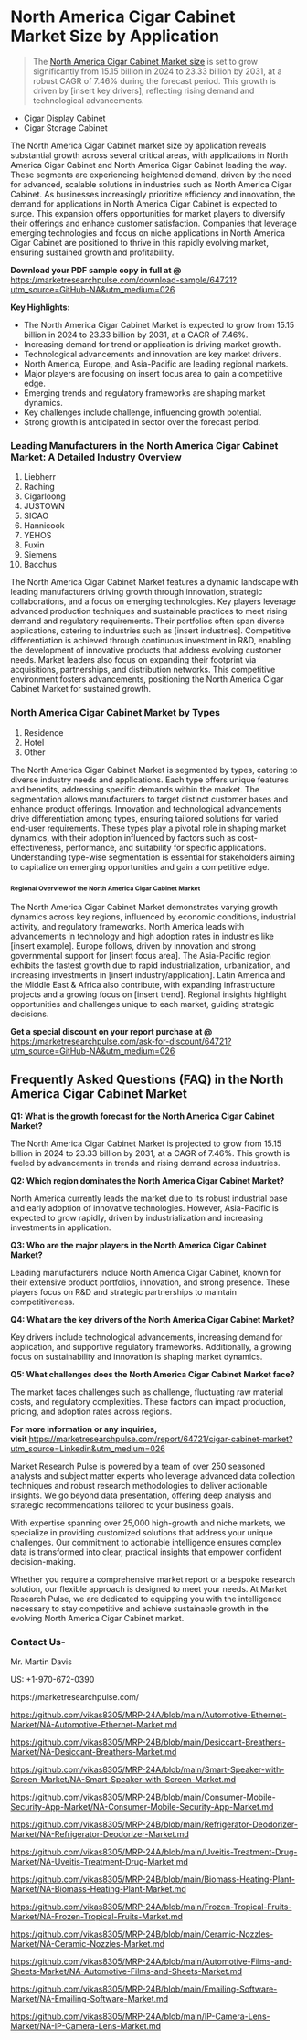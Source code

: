 
<h1>North America Cigar Cabinet Market&nbsp;Size by Application</h1><blockquote><p>The <a href="https://marketresearchpulse.com/download-sample/64721?utm_source=GitHub-NA&amp;utm_medium=026">North America Cigar Cabinet Market size</a> is set to grow significantly from 15.15 billion in 2024 to 23.33 billion by 2031, at a robust CAGR of 7.46% during the forecast period. This growth is driven by [insert key drivers], reflecting rising demand and technological advancements.</p></blockquote><ul><li>Cigar Display Cabinet<li> Cigar Storage Cabinet</li></ul><p>The North America Cigar Cabinet market size by application reveals substantial growth across several critical areas, with applications in North America Cigar Cabinet and North America Cigar Cabinet leading the way. These segments are experiencing heightened demand, driven by the need for advanced, scalable solutions in industries such as North America Cigar Cabinet. As businesses increasingly prioritize efficiency and innovation, the demand for applications in North America Cigar Cabinet is expected to surge. This expansion offers opportunities for market players to diversify their offerings and enhance customer satisfaction. Companies that leverage emerging technologies and focus on niche applications in North America Cigar Cabinet are positioned to thrive in this rapidly evolving market, ensuring sustained growth and profitability.</p><p><strong>Download your PDF sample copy in full at @ </strong><a href="https://marketresearchpulse.com/download-sample/64721?utm_source=GitHub-NA&amp;utm_medium=026">https://marketresearchpulse.com/download-sample/64721?utm_source=GitHub-NA&amp;utm_medium=026</a></p><p><strong>Key Highlights: </strong></p><ul><li>The North America Cigar Cabinet Market is expected to grow from 15.15 billion in 2024 to 23.33 billion by 2031, at a CAGR of 7.46%.</li><li>Increasing demand for trend or application is driving market growth.</li><li>Technological advancements and innovation are key market drivers.</li><li>North America, Europe, and Asia-Pacific are leading regional markets.</li><li>Major players are focusing on insert focus area to gain a competitive edge.</li><li>Emerging trends and regulatory frameworks are shaping market dynamics.</li><li>Key challenges include challenge, influencing growth potential.</li><li>Strong growth is anticipated in sector over the forecast period.</li></ul><h3>Leading Manufacturers in the North America Cigar Cabinet Market: A Detailed Industry Overview</h3><ol><li>Liebherr</li><li>Raching</li><li>Cigarloong</li><li>JUSTOWN</li><li>SICAO</li><li>Hannicook</li><li>YEHOS</li><li>Fuxin</li><li>Siemens</li><li>Bacchus</li></ol><div class="flex max-w-full flex-col flex-grow"><div class="min-h-8 text-message flex w-full flex-col items-end gap-2 whitespace-normal break-words [.text-message+&amp;]:mt-5" dir="auto" data-message-author-role="assistant" data-message-id="fd8432e4-4910-450d-b182-61b7bfb0a01f" data-message-model-slug="gpt-4o"><div class="flex w-full flex-col gap-1 empty:hidden first:pt-[3px]"><div class="markdown prose w-full break-words dark:prose-invert light"><p>The North America Cigar Cabinet Market features a dynamic landscape with leading manufacturers driving growth through innovation, strategic collaborations, and a focus on emerging technologies. Key players leverage advanced production techniques and sustainable practices to meet rising demand and regulatory requirements. Their portfolios often span diverse applications, catering to industries such as [insert industries]. Competitive differentiation is achieved through continuous investment in R&amp;D, enabling the development of innovative products that address evolving customer needs. Market leaders also focus on expanding their footprint via acquisitions, partnerships, and distribution networks. This competitive environment fosters advancements, positioning the North America Cigar Cabinet Market for sustained growth.</p></div></div></div></div><h3>North America Cigar Cabinet Market by Types</h3><ol><li>Residence<li> Hotel<li> Other</li></ol><div class="flex max-w-full flex-col flex-grow"><div class="min-h-8 text-message flex w-full flex-col items-end gap-2 whitespace-normal break-words [.text-message+&amp;]:mt-5" dir="auto" data-message-author-role="assistant" data-message-id="084470be-0bb7-4664-bddf-5156b4f41249" data-message-model-slug="gpt-4o-mini"><div class="flex w-full flex-col gap-1 empty:hidden first:pt-[3px]"><div class="markdown prose w-full break-words dark:prose-invert light"><p>The North America Cigar Cabinet Market is segmented by types, catering to diverse industry needs and applications. Each type offers unique features and benefits, addressing specific demands within the market. The segmentation allows manufacturers to target distinct customer bases and enhance product offerings. Innovation and technological advancements drive differentiation among types, ensuring tailored solutions for varied end-user requirements. These types play a pivotal role in shaping market dynamics, with their adoption influenced by factors such as cost-effectiveness, performance, and suitability for specific applications. Understanding type-wise segmentation is essential for stakeholders aiming to capitalize on emerging opportunities and gain a competitive edge.</p></div></div></div></div><h3><span style="font-size: 11px;">Regional Overview of the North America Cigar Cabinet Market</span></h3><div class="flex max-w-full flex-col flex-grow"><div class="min-h-8 text-message flex w-full flex-col items-end gap-2 whitespace-normal break-words [.text-message+&amp;]:mt-5" dir="auto" data-message-author-role="assistant" data-message-id="e9038762-ce64-4e30-91c9-9bd413514231" data-message-model-slug="gpt-4o-mini"><div class="flex w-full flex-col gap-1 empty:hidden first:pt-[3px]"><div class="markdown prose w-full break-words dark:prose-invert light"><p>The North America Cigar Cabinet Market demonstrates varying growth dynamics across key regions, influenced by economic conditions, industrial activity, and regulatory frameworks. North America leads with advancements in technology and high adoption rates in industries like [insert example]. Europe follows, driven by innovation and strong governmental support for [insert focus area]. The Asia-Pacific region exhibits the fastest growth due to rapid industrialization, urbanization, and increasing investments in [insert industry/application]. Latin America and the Middle East &amp; Africa also contribute, with expanding infrastructure projects and a growing focus on [insert trend]. Regional insights highlight opportunities and challenges unique to each market, guiding strategic decisions.</p></div></div></div></div><p><strong>Get a special discount on your report purchase at @ </strong><a href="https://marketresearchpulse.com/ask-for-discount/64721?utm_source=GitHub-NA&amp;utm_medium=026">https://marketresearchpulse.com/ask-for-discount/64721?utm_source=GitHub-NA&amp;utm_medium=026</a></p><h2>Frequently Asked Questions (FAQ) in the North America Cigar Cabinet Market</h2><p><strong>Q1: What is the growth forecast for the North America Cigar Cabinet Market?</strong></p><p>The North America Cigar Cabinet Market is projected to grow from 15.15 billion in 2024 to 23.33 billion by 2031, at a CAGR of 7.46%. This growth is fueled by advancements in trends and rising demand across industries.</p><p><strong>Q2: Which region dominates the North America Cigar Cabinet Market?</strong></p><p>North America currently leads the market due to its robust industrial base and early adoption of innovative technologies. However, Asia-Pacific is expected to grow rapidly, driven by industrialization and increasing investments in application.</p><p><strong>Q3: Who are the major players in the North America Cigar Cabinet Market?</strong></p><p>Leading manufacturers include North America Cigar Cabinet, known for their extensive product portfolios, innovation, and strong presence. These players focus on R&amp;D and strategic partnerships to maintain competitiveness.</p><p><strong>Q4: What are the key drivers of the North America Cigar Cabinet Market?</strong></p><p>Key drivers include technological advancements, increasing demand for application, and supportive regulatory frameworks. Additionally, a growing focus on sustainability and innovation is shaping market dynamics.</p><p><strong>Q5: What challenges does the North America Cigar Cabinet Market face?</strong></p><p>The market faces challenges such as challenge, fluctuating raw material costs, and regulatory complexities. These factors can impact production, pricing, and adoption rates across regions.</p><p><strong>For more information or any inquiries, visit&nbsp;</strong><a href="https://marketresearchpulse.com/report/64721/cigar-cabinet-market?utm_source=Linkedin&utm_medium=026">https://marketresearchpulse.com/report/64721/cigar-cabinet-market?utm_source=Linkedin&utm_medium=026</a></p><p>Market Research Pulse is powered by a team of over 250 seasoned analysts and subject matter experts who leverage advanced data collection techniques and robust research methodologies to deliver actionable insights. We go beyond data presentation, offering deep analysis and strategic recommendations tailored to your business goals.</p><p>With expertise spanning over 25,000 high-growth and niche markets, we specialize in providing customized solutions that address your unique challenges. Our commitment to actionable intelligence ensures complex data is transformed into clear, practical insights that empower confident decision-making.</p><p>Whether you require a comprehensive market report or a bespoke research solution, our flexible approach is designed to meet your needs. At Market Research Pulse, we are dedicated to equipping you with the intelligence necessary to stay competitive and achieve sustainable growth in the evolving North America Cigar Cabinet market.</p><h3><strong>Contact Us-</strong></h3><p>Mr. Martin Davis</p><p>US: +1-970-672-0390</p><p>https://marketresearchpulse.com/</p><p><a href="https://github.com/vikas8305/MRP-24A/blob/main/Automotive-Ethernet-Market/NA-Automotive-Ethernet-Market.md">https://github.com/vikas8305/MRP-24A/blob/main/Automotive-Ethernet-Market/NA-Automotive-Ethernet-Market.md</a></p><p><a href="https://github.com/vikas8305/MRP-24B/blob/main/Desiccant-Breathers-Market/NA-Desiccant-Breathers-Market.md">https://github.com/vikas8305/MRP-24B/blob/main/Desiccant-Breathers-Market/NA-Desiccant-Breathers-Market.md</a></p><p><a href="https://github.com/vikas8305/MRP-24A/blob/main/Smart-Speaker-with-Screen-Market/NA-Smart-Speaker-with-Screen-Market.md">https://github.com/vikas8305/MRP-24A/blob/main/Smart-Speaker-with-Screen-Market/NA-Smart-Speaker-with-Screen-Market.md</a></p><p><a href="https://github.com/vikas8305/MRP-24B/blob/main/Consumer-Mobile-Security-App-Market/NA-Consumer-Mobile-Security-App-Market.md">https://github.com/vikas8305/MRP-24B/blob/main/Consumer-Mobile-Security-App-Market/NA-Consumer-Mobile-Security-App-Market.md</a></p><p><a href="https://github.com/vikas8305/MRP-24B/blob/main/Refrigerator-Deodorizer-Market/NA-Refrigerator-Deodorizer-Market.md">https://github.com/vikas8305/MRP-24B/blob/main/Refrigerator-Deodorizer-Market/NA-Refrigerator-Deodorizer-Market.md</a></p><p><a href="https://github.com/vikas8305/MRP-24A/blob/main/Uveitis-Treatment-Drug-Market/NA-Uveitis-Treatment-Drug-Market.md">https://github.com/vikas8305/MRP-24A/blob/main/Uveitis-Treatment-Drug-Market/NA-Uveitis-Treatment-Drug-Market.md</a></p><p><a href="https://github.com/vikas8305/MRP-24B/blob/main/Biomass-Heating-Plant-Market/NA-Biomass-Heating-Plant-Market.md">https://github.com/vikas8305/MRP-24B/blob/main/Biomass-Heating-Plant-Market/NA-Biomass-Heating-Plant-Market.md</a></p><p><a href="https://github.com/vikas8305/MRP-24A/blob/main/Frozen-Tropical-Fruits-Market/NA-Frozen-Tropical-Fruits-Market.md">https://github.com/vikas8305/MRP-24A/blob/main/Frozen-Tropical-Fruits-Market/NA-Frozen-Tropical-Fruits-Market.md</a></p><p><a href="https://github.com/vikas8305/MRP-24B/blob/main/Ceramic-Nozzles-Market/NA-Ceramic-Nozzles-Market.md">https://github.com/vikas8305/MRP-24B/blob/main/Ceramic-Nozzles-Market/NA-Ceramic-Nozzles-Market.md</a></p><p><a href="https://github.com/vikas8305/MRP-24A/blob/main/Automotive-Films-and-Sheets-Market/NA-Automotive-Films-and-Sheets-Market.md">https://github.com/vikas8305/MRP-24A/blob/main/Automotive-Films-and-Sheets-Market/NA-Automotive-Films-and-Sheets-Market.md</a></p><p><a href="https://github.com/vikas8305/MRP-24B/blob/main/Emailing-Software-Market/NA-Emailing-Software-Market.md">https://github.com/vikas8305/MRP-24B/blob/main/Emailing-Software-Market/NA-Emailing-Software-Market.md</a></p><p><a href="https://github.com/vikas8305/MRP-24A/blob/main/IP-Camera-Lens-Market/NA-IP-Camera-Lens-Market.md">https://github.com/vikas8305/MRP-24A/blob/main/IP-Camera-Lens-Market/NA-IP-Camera-Lens-Market.md</a></p>
